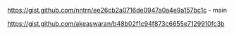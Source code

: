 https://gist.github.com/nntrn/ee26cb2a0716de0947a0a4e9a157bc1c - main

https://gist.github.com/akeaswaran/b48b02f1c94f873c6655e7129910fc3b